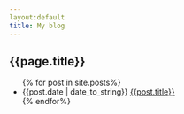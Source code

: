 ```yaml
---
layout:default
title: My blog
---
```


<h2>{{page.title}}</h2>

<ul>
{% for post in site.posts%}
<li>{{post.date | date_to_string}} <a href="{{site.baseurl}}{{post.url}}">{{post.title}}</a></li>
{% endfor%}
</ul>